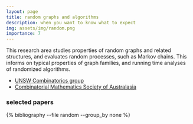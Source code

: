 ```yaml
---
layout: page
title: random graphs and algorithms
description: when you want to know what to expect
img: assets/img/random.png
importance: 7
---
```


This research area studies properties of random graphs and related structures, and evaluates random processes, such as Markov chains.
This informs on typical properties of graph families, and running time analyses of randomized algorithms.

- [UNSW Combinatorics group](https://www.unsw.edu.au/science/our-schools/maths/our-research/combinatorics)
- [Combinatorial Mathematics Society of Australasia](http://combinatorics-australasia.org/)

### selected papers
<div class="publications">
  {% bibliography --file random --group_by none %}
</div>

